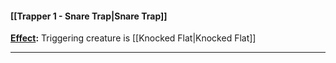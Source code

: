 #### [[Trapper 1 - Snare Trap|Snare Trap]]
<u>**Effect</u>:** Triggering creature is [[Knocked Flat|Knocked Flat]]

---